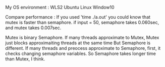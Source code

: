 My OS environment : WLS2 Ubuntu Linux Window10

Compare performance : If you used 'time ./a.out' you could know that mutex is faster than semaphore.
if input = 50, semaphore takes 0.060sec, and mutex takes 0.007sec.

Mutex is binary Semaphore. If many threads approximate to Mutex, Mutex just blocks approximaiting threads at the same time
But Semaphore is different. If many threads and preocess approximate to Semaphore, first, it checks changing semaphore variables.
So Semaphore takes longer time than Mutex, I think.


